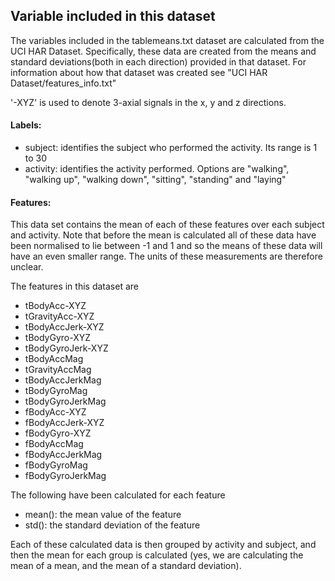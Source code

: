 ## Variable included in this dataset

The variables included in the tablemeans.txt dataset are calculated from the UCI HAR Dataset.
Specifically, these data are created from the means and standard deviations(both in each direction)
provided in that dataset.
For information about how that dataset was created see "UCI HAR Dataset/features_info.txt"

'-XYZ' is used to denote 3-axial signals in the x, y and z directions.

#### Labels:
* subject: identifies the subject who performed the activity. Its range is 1 to 30
* activity: identifies the activity performed. Options are "walking", "walking up", "walking down", "sitting", "standing" and "laying"

#### Features:
This data set contains the mean of each of these features over each subject and activity. 
Note that before the mean is calculated all of these data have been normalised to lie between -1 and 1
and so the means of these data will have an even smaller range. The units of these measurements are 
therefore unclear.

The features in this dataset are 
* tBodyAcc-XYZ
* tGravityAcc-XYZ
* tBodyAccJerk-XYZ
* tBodyGyro-XYZ
* tBodyGyroJerk-XYZ
* tBodyAccMag
* tGravityAccMag
* tBodyAccJerkMag
* tBodyGyroMag
* tBodyGyroJerkMag
* fBodyAcc-XYZ
* fBodyAccJerk-XYZ
* fBodyGyro-XYZ
* fBodyAccMag
* fBodyAccJerkMag
* fBodyGyroMag
* fBodyGyroJerkMag

The following have been calculated for each feature
* mean(): the mean value of the feature
* std(): the standard deviation of the feature

Each of these calculated data is then grouped by activity and subject, 
and then the mean for each group is calculated (yes, we are calculating
the mean of a mean, and the mean of a standard deviation).


